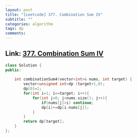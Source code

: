 ```yaml
---
layout: post
title: "[Leetcode] 377. Combination Sum IV"
subtitle: ""
categories: algorithm
tags: dp
comments:
---
```


## Link: [377. Combination Sum IV](https://leetcode.com/problems/combination-sum-iv/)

```cpp
class Solution {
public:
   
    int combinationSum4(vector<int>& nums, int target) {
        vector<unsigned int>dp (target+1,0);
        dp[0]=1;
        for(int i=1; i<=target; i++){
            for(int j=0; j<nums.size(); j++){
                if(nums[j]>i) continue;
                dp[i]+=dp[i-nums[j]];
            }
        }
        return dp[target];
    }
};
```
